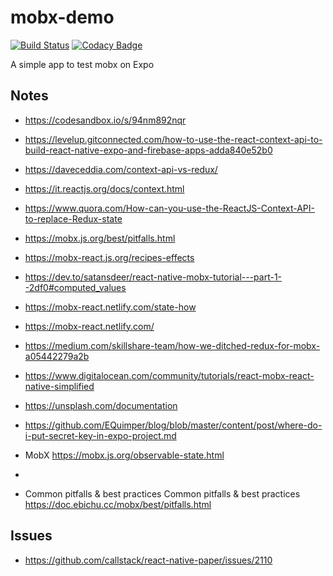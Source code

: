 # mobx-demo

[![Build Status](https://app.travis-ci.com/iubar/mobx-demo.svg?branch=master)](https://app.travis-ci.com/github/iubar/mobx-demo)
[![Codacy Badge](https://app.codacy.com/project/badge/Grade/59417b37bba14978af4c2a89b27d0dec)](https://www.codacy.com/gh/iubar/mobx-demo/dashboard)

A simple app to test mobx on Expo

## Notes

* https://codesandbox.io/s/94nm892nqr
* https://levelup.gitconnected.com/how-to-use-the-react-context-api-to-build-react-native-expo-and-firebase-apps-adda840e52b0
* https://daveceddia.com/context-api-vs-redux/


* https://it.reactjs.org/docs/context.html
* https://www.quora.com/How-can-you-use-the-ReactJS-Context-API-to-replace-Redux-state

* https://mobx.js.org/best/pitfalls.html
* https://mobx-react.js.org/recipes-effects
* https://dev.to/satansdeer/react-native-mobx-tutorial---part-1--2df0#computed_values

* https://mobx-react.netlify.com/state-how
* https://mobx-react.netlify.com/
* https://medium.com/skillshare-team/how-we-ditched-redux-for-mobx-a05442279a2b


* https://www.digitalocean.com/community/tutorials/react-mobx-react-native-simplified
* https://unsplash.com/documentation
* https://github.com/EQuimper/blog/blob/master/content/post/where-do-i-put-secret-key-in-expo-project.md

* MobX https://mobx.js.org/observable-state.html
* 
* Common pitfalls & best practices Common pitfalls & best practices https://doc.ebichu.cc/mobx/best/pitfalls.html

## Issues

* https://github.com/callstack/react-native-paper/issues/2110
